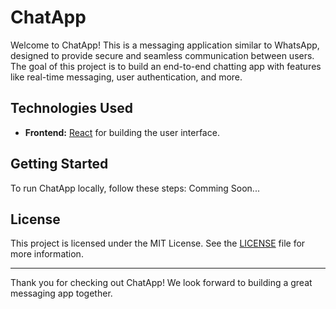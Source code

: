# ChatApp

Welcome to ChatApp! This is a messaging application similar to WhatsApp, designed to provide secure and seamless communication between users. The goal of this project is to build an end-to-end chatting app with features like real-time messaging, user authentication, and more.


## Technologies Used

- **Frontend:** [React](https://reactjs.org/) for building the user interface.

## Getting Started

To run ChatApp locally, follow these steps:
Comming Soon...

## License

This project is licensed under the MIT License. See the [LICENSE](LICENSE) file for more information.

---

Thank you for checking out ChatApp! We look forward to building a great messaging app together.
